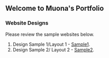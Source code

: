 ## Welcome to Muona's Portfolio

### Website Designs

Please review the sample websites below. 

1. Design Sample 1/Layout 1 - [Sample1](https://mgmals.github.io/MMParagon/layout1/demo-business-consulting-3.html).
2. Design Sample 2/ Layout 2 - [Sample2](https://mgmals.github.io/MMParagon/layout3/demo-auto-services.html).




